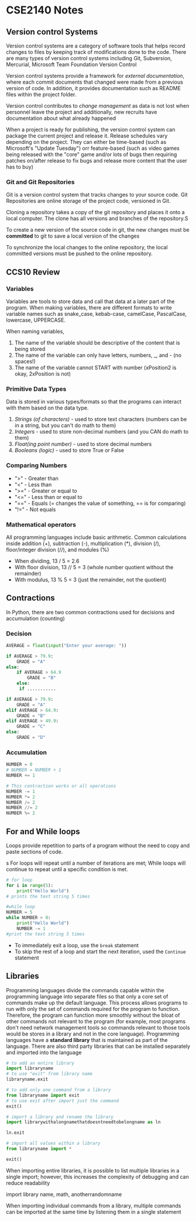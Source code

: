 # CSE2140 Notes

## Version control Systems
Version control systems are a category of software tools that helps record changes to files by keeping track of modifications done to the code. There are many types of version control systems including Git, Subversion, Mercurial, Microsoft Team Foundation Version Control

Version control systems provide a framework for _external documentation_, where each commit documents that changed were made from a previous version of code. In addition, it provides documentation such as README files within the project folder.

Version control contributes to _change management_ as data is not lost when personnel leave the project and additionally, new recruits have documentation about what already happened

When a project is ready for publishing, the version control system can package the current project and release it. Release schedules vary depending on the project. They can either be time-based (such as Microsoft's "Update Tuesday") orr feature-based (such as video games being released with the "core" game and/or lots of bugs then requiring patches on/after release to fix bugs and release more content that the user has to buy)

### Git and Git Repositories
Git is a version control system that tracks changes to your source code. Git Repositories are online storage of the project code, versioned in Git.

Cloning a repository takes a copy of the git repository and places it onto a local computer. The clone has all versions and branches of the repository.S

To create a new version of the source code in git, the new changes must be __committed__ to git to save a local version of the changes

To synchronize the local changes to the online repository, the local committed versions must be pushed to the online repository.

## CCS10 Review

### Variables 
Variables are tools to store data and call that data at a later part of the program. When making variables, there are different formats to write variable names such as snake_case, kebab-case, camelCase, PascalCase, lowercase, UPPERCASE.

When naming variables,

1. The name of the variable should be descriptive of the content that is being stored
2. The name of the variable can only have letters, numbers, _, and - (no spaces!) 
3. The name of the variable cannot START with number (xPosition2 is okay, 2xPosition is not)

### Primitive Data Types
Data is stored in various types/formats so that the programs can interact with them based on the data type.

1. _Strings (of characters)_ - used to store text characters (numbers can be in a string, but you can't do math to them)
2. _Integers_ - used to store non-decimal numbers (and you CAN do math to them)
3. _Float(ing point  number)_ - used to store decimal numbers
4. _Booleans (logic)_ - used to store True or False

### Comparing Numbers
* ">" - Greater than
* "<" - Less than
* ">=" - Greater or equal to
* "<=" - Less than or equal to
* "==" - Equals (= changes the value of something, == is for comparing)
* "!=" - Not equals
### Mathematical operators
All programming languages include basic arithmetic. Common calculations inside addition (+), subtraction (-), multiplication (*), division (/), floor/integer division (//), and modules (%)
* When dividing, 13 / 5 = 2.6
* With floor division, 13 // 5 = 3 (whole number quotient without the remainder)
* With modulus, 13 % 5 = 3 (just the remainder, not the quotient)

## Contractions
In Python, there are two common contractions used for decisions and accumulation (counting)

### Decision
```python
AVERAGE = float(input("Enter your average: "))

if AVERAGE > 79.9:
    GRADE = "A"
else:
    if AVERAGE > 64.9 
        GRADE = "B"
    else: 
     if ...........

if AVERAGE > 79.9:
    GRADE = "A"
elif AVERAGE > 64.9:
    GRADE = "B"
elif AVERAGE > 49.9:
    GRADE = "C"
else:
    GRADE = "D"
```

### Accumulation

```python
NUMBER = 0
# NUMBER = NUMBER + 1
NUMBER += 1

# This contraction works or all operations
NUMBER -= 1
NUMBER *= 2
NUMBER /= 2
NUMBER //= 2
NUMBER %= 2
```


## For and While loops
Loops provide repetition to parts of a program without the need to copy and paste sections of code. 

s
For loops will repeat until a number of iterations are met; While loops will continue to repeat until a specific condition is met. 

```python
# for loop
for i in range(5):
    print("Hello World")
# prints the text string 5 times

#while loop
NUMBER = 5
while NUMBER > 0:
    print("Hello World")
    NUMBER -= 1
#print the text string 5 times
```
* To immediately exit a loop, use the ```break``` statement
* To skip the rest of a loop and start the next iteration, used the ```Continue``` statement

## Libraries
Programming languages divide the commands capable within the programming language into separate files so that only a core set of commands make up the default language. This process allows programs to run with only the set of commands required for the program to function. Therefore, the program can function more smoothly without the bloat of other commands not relevant to the program (for example, most programs don't need network management tools so commands relevant to those tools would be stores in a library and not in the core language). Programming languages have a __standard library__ that is maintained as part of the language. There are also third party libraries that can be installed separately and imported into the language

```python
# to add an entire library
import libraryname
# to use "exit" from library name
libraryname.exit

# to add only one command from a library
from libraryname import exit 
# to use exit after import just the command
exit()

# import a library and rename the library
import librarywithalongnamethatdoesntneedtobelongname as ln 

ln.exit 

# import all values within a library
from libraryname import *

exit()
```

When importing entire libraries, it is possible to list multiple libraries in a single import; however, this increases the complexity of debugging and can reduce readability 

import library name, math, anotherrandomname

When importing individual commands from a library, multiple commands can be imported at the same time by listening them in a single statement
